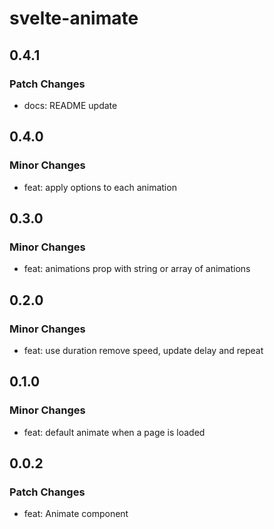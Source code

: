 # svelte-animate

## 0.4.1

### Patch Changes

- docs: README update

## 0.4.0

### Minor Changes

- feat: apply options to each animation

## 0.3.0

### Minor Changes

- feat: animations prop with string or array of animations

## 0.2.0

### Minor Changes

- feat: use duration remove speed, update delay and repeat

## 0.1.0

### Minor Changes

- feat: default animate when a page is loaded

## 0.0.2

### Patch Changes

- feat: Animate component
